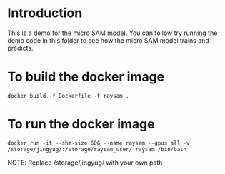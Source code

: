 # Introduction

This is a demo for the micro SAM model. You can follow try running the demo code in this folder to see how the micro SAM model trains and predicts.

# To build the docker image
```
docker build -f Dockerfile -t raysam .
```

# To run the docker image
```
docker run -it --shm-size 60G --name raysam --gpus all -v /storage/jingyug/:/storage/raysam_user/ raysam /bin/bash
```

NOTE: Replace /storage/jingyug/ with your own path